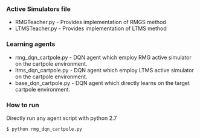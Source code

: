 ### Active Simulators file
 - RMGTeacher.py - Provides implementation of RMGS method 
 - LTMSTeacher.py - Provides implementation of LTMS method

### Learning agents
 - rmg_dqn_cartpole.py - DQN agent which employ RMG active simulator on the cartpole environment. 
 - ltms_dqn_cartpole.py - DQN agent which employ LTMS active simulator on the cartpole environment. 
 - base_dqn_cartpole.py - DQN agent which directly learns on the target cartpole environment.

### How to run
Directly run any agent script with python 2.7
```
$ python rmg_dqn_cartpole.py
```
